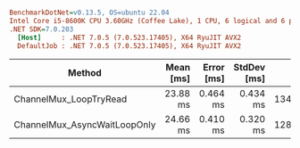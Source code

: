 ``` ini

BenchmarkDotNet=v0.13.5, OS=ubuntu 22.04
Intel Core i5-8600K CPU 3.60GHz (Coffee Lake), 1 CPU, 6 logical and 6 physical cores
.NET SDK=7.0.203
  [Host]     : .NET 7.0.5 (7.0.523.17405), X64 RyuJIT AVX2
  DefaultJob : .NET 7.0.5 (7.0.523.17405), X64 RyuJIT AVX2


```
|                       Method | Mean [ms] | Error [ms] | StdDev [ms] |      Gen0 |     Gen1 |     Gen2 | Allocated [B] |
|----------------------------- |----------:|-----------:|------------:|----------:|---------:|---------:|--------------:|
|       ChannelMux_LoopTryRead |  23.88 ms |   0.464 ms |    0.434 ms | 1343.7500 | 500.0000 | 343.7500 |     6496966 B |
| ChannelMux_AsyncWaitLoopOnly |  24.66 ms |   0.410 ms |    0.320 ms | 1281.2500 | 281.2500 | 125.0000 |     6694434 B |

